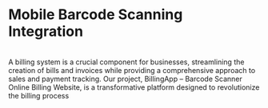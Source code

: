 <h1>Mobile Barcode Scanning Integration</h1><br>
A billing system is a crucial component for businesses, streamlining the creation of bills and invoices while providing a comprehensive approach to sales and payment tracking. Our project, BillingApp – Barcode Scanner Online Billing Website, is a transformative platform designed to revolutionize the billing process
